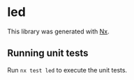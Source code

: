 # led

This library was generated with [Nx](https://nx.dev).

## Running unit tests

Run `nx test led` to execute the unit tests.

